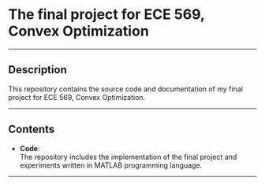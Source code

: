 # The final project for ECE 569, Convex Optimization
---

## **Description**

This repository contains the source code and documentation of my final project for ECE 569, Convex Optimization.

---

## **Contents**

- **Code**:  
  The repository includes the implementation of the final project and experiments written in MATLAB programming language.  

---
